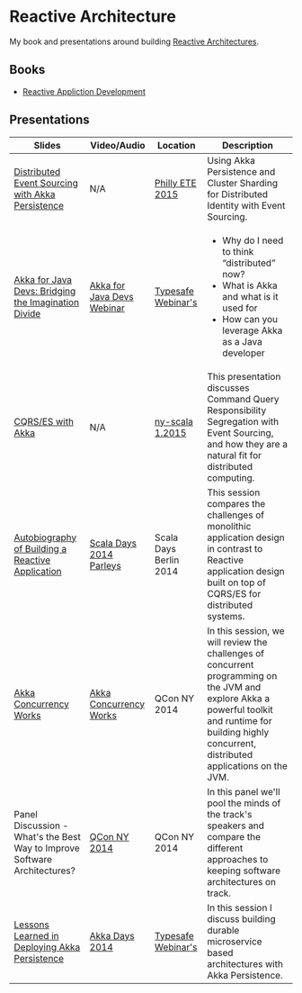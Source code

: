 # Reactive Architecture

My book and presentations around building [Reactive Architectures](http://www.reactivemanifesto.org).

## Books

* [Reactive Appliction Development](http://manning.com/devore/?a_aid=ironfish&a_bid=39e254aa)

## Presentations

| Slides       | Video/Audio | Location | Description |
| ------------ | ------------| -------- | ----------- |
| [Distributed Event Sourcing with Akka Persistence](/pdf/distributed_es_with_akka_persistence.pdf) | N/A | [Philly ETE 2015](http://phillyemergingtech.com/sessions/distributed-eventsourcing-with-akka/) | Using Akka Persistence and Cluster Sharding for Distributed Identity with Event Sourcing. |
| [Akka for Java Devs: Bridging the Imagination Divide](/pdf/akka_for_java_devs.pdf) | [Akka for Java Devs Webinar](http://www.typesafe.com/resources/video/akka-for-java-devs-bridging-the-imagination-divide) | [Typesafe Webinar's](https://www.typesafe.com/resources/videos) | <ul><li>Why do I need to think “distributed” now?</li><li>What is Akka and what is it used for</li><li>How can you leverage Akka as a Java developer</li></ul> |
| [CQRS/ES with Akka](/pdf/cqrs_es.pdf) | N/A | [ny-scala 1.2015](http://www.meetup.com/ny-scala/events/219615402/) | This presentation discusses Command Query Responsibility Segregation with Event Sourcing, and how they are a natural fit for distributed computing. |
| [Autobiography of Building a Reactive Application](/pdf/autobiography_building_ra.pdf) | [Scala Days 2014 Parleys](http://parleys.com/play/53a7d2cce4b0543940d9e55c/chapter0/about) | Scala Days Berlin 2014 | This session compares the challenges of monolithic application design in contrast to Reactive application design built on top of CQRS/ES for distributed systems. |
| [Akka Concurrency Works](pdf/akka_concurrency_works.pdf)| [Akka Concurrency Works](http://www.infoq.com/presentations/akka-concurrency-jvm?utm_source=infoq&utm_medium=QCon_EarlyAccessVideos&utm_campaign=QConNewYork2014) | QCon NY 2014 | In this session, we will review the challenges of concurrent programming on the JVM and explore Akka a powerful toolkit and runtime for building highly concurrent, distributed applications on the JVM. |
| Panel Discussion - What's the Best Way to Improve Software Architectures? | [QCon NY 2014](http://www.infoq.com/presentations/panel-improve-software-architecture?utm_source=infoq&utm_medium=QCon_EarlyAccessVideos&utm_campaign=QConNewYork2014) | QCon NY 2014 | In this panel we'll pool the minds of the track's speakers and compare the different approaches to keeping software architectures on track. |
| [Lessons Learned in Deploying Akka Persistence](/pdf/lessons-learned-akka-persistence.pdf) | [Akka Days 2014](https://typesafe.com/resources/video/akka-days-webinar-day-1) | [Typesafe Webinar's](https://www.typesafe.com/resources/videos) | In this session I discuss building durable microservice based architectures with Akka Persistence. |
